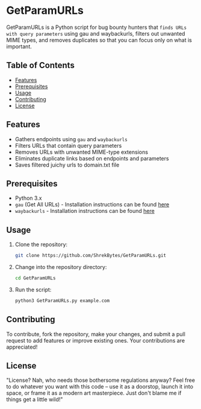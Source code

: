 # GetParamURLs

GetParamURLs is a Python script for bug bounty hunters that `finds URLs with query parameters` using gau and waybackurls, filters out unwanted MIME types, and removes duplicates so that you can focus only on what is important.

## Table of Contents

- [Features](#features)
- [Prerequisites](#prerequisites)
- [Usage](#usage)
- [Contributing](#contributing)
- [License](#license)

## Features

- Gathers endpoints using `gau` and `waybackurls`
- Filters URLs that contain query parameters
- Removes URLs with unwanted MIME-type extensions
- Eliminates duplicate links based on endpoints and parameters
- Saves filtered juichy urls to domain.txt file

## Prerequisites

- Python 3.x
- `gau` (Get All URLs) - Installation instructions can be found [here](https://github.com/lc/gau)
- `waybackurls` - Installation instructions can be found [here](https://github.com/tomnomnom/waybackurls)

## Usage

1. Clone the repository:

    ```sh
    git clone https://github.com/ShrekBytes/GetParamURLs.git
    ```

2. Change into the repository directory:

    ```sh
    cd GetParamURLs
    ```

3. Run the script:

    ```sh
    python3 GetParamURLs.py example.com
    ```

## Contributing

To contribute, fork the repository, make your changes, and submit a pull request to add features or improve existing ones. Your contributions are appreciated!

## License

"License? Nah, who needs those bothersome regulations anyway? Feel free to do whatever you want with this code – use it as a doorstop, launch it into space, or frame it as a modern art masterpiece. Just don't blame me if things get a little wild!"

